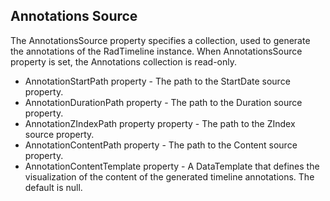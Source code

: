 ## Annotations Source
 The AnnotationsSource property specifies a collection, used to generate the annotations of the RadTimeline instance. When AnnotationsSource property is set, the Annotations collection is read-only.

  - AnnotationStartPath property - The path to the StartDate source property.
  - AnnotationDurationPath property - The path to the Duration source property.
  - AnnotationZIndexPath property property - The path to the ZIndex source property.
  - AnnotationContentPath property - The path to the Content source property.
  - AnnotationContentTemplate property - A DataTemplate that defines the visualization of the content of the generated timeline annotations. The default is null. 

[//]: <keywords: annotationssource, annotationstartpath, annotationdurationpath, annotationzindexpath, annotationcontentpath, annotationcontenttemplate, databinding, mvvm>